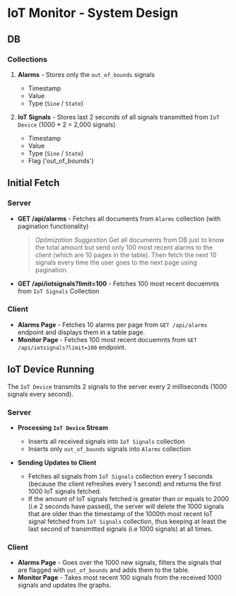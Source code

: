 # IoT Monitor - System Design
## DB
### Collections
1. **Alarms** - Stores only the `out_of_bounds` signals
   - Timestamp
   - Value
   - Type (`Sine` / `State`)

2. **IoT Signals** - Stores last 2 seconds of all signals transmitted from `IoT Device` (1000 * 2 = 2,000 signals)
   - Timestamp
   - Value
   - Type (`Sine` / `State`)
   - Flag ('out_of_bounds')

## Initial Fetch
### Server
- **GET /api/alarms** - Fetches all documents from `Alarms` collection (with pagination functionality)
   > *Optimization Suggestion*
Get all documents from DB just to know the total amount but send only 100 most recent alarms to the client (which are 10 pages in the table).
Then fetch the next 10 signals every time the user goes to the next page using pagination.
- **GET /api/iotsignals?limit=100** - Fetches 100 most recent docuemnts from `IoT Signals` Collection

### Client
- **Alarms Page** - Fetches 10 alarms per page from `GET /api/alarms` endpoint and displays them in a table page.
- **Monitor Page** - Fetches 100 most recent docuemnts from `GET /api/iotsignals?limit=100` endpoint.

## IoT Device Running
The `IoT Device` transmits 2 signals to the server every 2 milliseconds (1000 signals every second).
### Server
- **Processing `IoT Device` Stream**
  - Inserts all received signals into `IoT Signals` collection
  - Inserts only `out_of_bounds` signals into `Alarms` collection

- **Sending Updates to Client**
  - Fetches all signals from `IoT Signals` collection every 1 seconds (because the client refreshes every 1 second) and returns the first 1000 IoT signals fetched.
  - If the amount of IoT signals fetched is greater than or equals to 2000 (i.e 2 seconds have passed), the server will delete the 1000 signals that are older than the timestamp of the 1000th most recent IoT signal fetched from `IoT Signals` collection, thus keeping at least the last second of transmitted signals (i.e 1000 signals) at all times.

### Client
- **Alarms Page** - Goes over the 1000 new signals, filters the signals that are flagged with `out_of_bounds` and adds them to the table.
- **Monitor Page** - Takes most recent 100 signals from the received 1000 signals and updates the graphs.